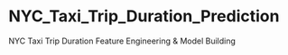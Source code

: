 # NYC_Taxi_Trip_Duration_Prediction
NYC Taxi Trip Duration Feature Engineering &amp; Model Building
